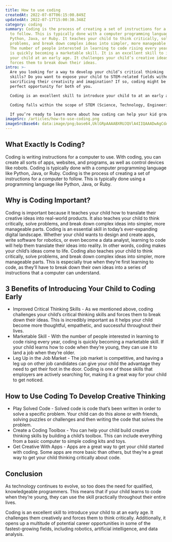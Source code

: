 ```yaml
---
title: How to use coding
createdAt: 2022-07-07T06:15:00.849Z
updatedAt: 2022-07-17T15:00:30.348Z
category: coding
summary: Coding is the process of creating a set of instructions for a computer
  to follow. This is typically done with a computer programming language like
  Python, Java, or Ruby. It teaches your child to think critically, solve
  problems, and break down complex ideas into simpler, more manageable parts.
  The number of people interested in learning to code rising every year, coding
  is quickly becoming a marketable skill. It is an excellent skill to introduce
  your child at an early age. It challenges your child’s creative ideas and
  forces them to break down their ideas.
intro: >-
  Are you looking for a way to develop your child’s critical thinking
  skills? Do you want to expose your child to STEM-related fields without
  sacrificing their creativity and imagination? If so, coding might be the
  perfect opportunity for both of you.

  Coding is an excellent skill to introduce your child to at an early age. It challenges them creatively and forces them to think critically. Additionally, it opens up a multitude of potential career opportunities in some of the fastest-growing fields, including robotics, artificial intelligence, and data analysis.

  Coding falls within the scope of STEM (Science, Technology, Engineering, and Math) because it involves working with codes or sets of instructions that computers can read and understand. 

  If you’re ready to learn more about how coding can help your kid grow as a person and as a future adult—as well as why it’s important for kids—read on!
imageSrc: /articles/how-to-use-coding.png
imageSrcBase64: data:image/png;base64,UklGRpAAAABXRUJQVlA4IIQAAADwAgCdASoKAAoAAUAmJbACdLoB+AH4gIJEBRv1qike0AD+9f7lfn24nSJ0II/Yv8sQuRhq0+Btpoc/ZH3ugGX3eP88nRCCSdYWjIuvOr8UiX7qYXR20N4gTQMFf//MXjeHhkRrZk1xCkOlMeC/r1/9Xk4Nfu+JtdaKAwWnLibecv6NAAA=
---
```


## What Exactly Is Coding?

Coding is writing instructions for a computer to use. With coding, you can create all sorts of apps, websites, and programs, as well as control devices like robots. Coding is typically done with a computer programming language like Python, Java, or Ruby.
Coding is the process of creating a set of instructions for a computer to follow. This is typically done using a programming language like Python, Java, or Ruby.

## Why is Coding Important?

Coding is important because it teaches your child how to translate their creative ideas into real-world products. It also teaches your child to think critically, solve problems, and break down complex ideas into simpler, more manageable parts.
Coding is an essential skill in today’s ever-expanding digital landscape. Whether your child wants to design and create apps, write software for robotics, or even become a data analyst, learning to code will help them translate their ideas into reality. In other words, coding makes your child’s ideas come to life.
Coding also teaches your child to think critically, solve problems, and break down complex ideas into simpler, more manageable parts. This is especially true when they’re first learning to code, as they’ll have to break down their own ideas into a series of instructions that a computer can understand.

## 3 Benefits of Introducing Your Child to Coding Early

- Improved Critical Thinking Skills - As we mentioned above, coding challenges your child’s critical thinking skills and forces them to break down their ideas. This is incredibly important as it helps your child become more thoughtful, empathetic, and successful throughout their lives.
- Marketable Skill - With the number of people interested in learning to code rising every year, coding is quickly becoming a marketable skill. If your child learns how to code when they’re young, they can use it to land a job when they’re older.
- Leg Up in the Job Market - The job market is competitive, and having a leg up on other job candidates can give your child the advantage they need to get their foot in the door. Coding is one of those skills that employers are actively searching for, making it a great way for your child to get noticed.

## How to Use Coding To Develop Creative Thinking

- Play Solved Code - Solved code is code that’s been written in order to solve a specific problem. Your child can do this alone or with friends, solving puzzles or challenges and then writing the code that solves the problem.
- Create a Coding Toolbox - You can help your child build creative thinking skills by building a child’s toolbox. This can include everything from a basic computer to simple coding kits and toys.
- Get Creative With Apps - Apps are a great way to get your child started with coding. Some apps are more basic than others, but they’re a great way to get your child thinking critically about code.

## Conclusion

As technology continues to evolve, so too does the need for qualified, knowledgeable programmers. This means that if your child learns to code when they’re young, they can use the skill practically throughout their entire lives.

Coding is an excellent skill to introduce your child to at an early age. It challenges them creatively and forces them to think critically. Additionally, it opens up a multitude of potential career opportunities in some of the fastest-growing fields, including robotics, artificial intelligence, and data analysis.
